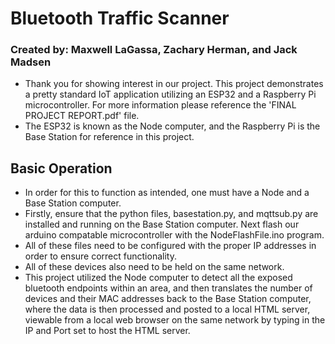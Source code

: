 
# Bluetooth Traffic Scanner
### Created by: Maxwell LaGassa, Zachary Herman, and Jack Madsen
- Thank you for showing interest in our project. This project demonstrates a pretty standard IoT application utilizing an ESP32
and a Raspberry Pi microcontroller. For more information please reference the 'FINAL PROJECT REPORT.pdf' file.
- The ESP32 is known as the Node computer, and the Raspberry Pi is the Base Station for reference in this project.
## Basic Operation
- In order for this to function as intended, one must have a Node and a Base Station computer. 
- Firstly, ensure that the python files, basestation.py, and mqttsub.py are installed and running on the Base Station computer. Next flash our arduino compatable microcontroller with the NodeFlashFile.ino program. 
- All of these files need to be configured with the proper IP addresses in order to ensure correct functionality.
- All of these devices also need to be held on the same network. 
- This project utilized the Node computer to detect all the exposed bluetooth endpoints within an area, and then translates the number of devices and their MAC addresses back to the Base Station computer, where the data is then processed and posted to a local HTML server, viewable from a local web browser on the same network by typing in the IP and Port set to host the HTML server.
